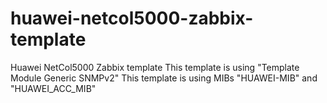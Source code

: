 # huawei-netcol5000-zabbix-template
Huawei NetCol5000 Zabbix template
This template is using "Template Module Generic SNMPv2"
This template is using MIBs "HUAWEI-MIB" and "HUAWEI_ACC_MIB"
